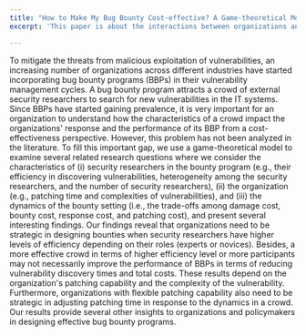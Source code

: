 ```yaml
---
title: "How to Make My Bug Bounty Cost-effective? A Game-theoretical Model"
excerpt: 'This paper is about the interactions between organizations and a crowd of security researchers in bug bounty programs.'

---
```


To mitigate the threats from malicious exploitation of vulnerabilities, an increasing number of organizations across different industries have started incorporating bug bounty programs (BBPs) in their vulnerability management cycles. 
A bug bounty program attracts a crowd of external security researchers to search for new vulnerabilities in the IT systems. Since BBPs have started gaining prevalence, it is very important for an organization to understand how the characteristics of a crowd impact the organizations' response and the performance of its BBP from a cost-effectiveness perspective. 
However, this problem has not been analyzed in the literature. To fill this important gap, we use a game-theoretical model to examine several related research questions where we consider the characteristics of (i) security researchers in the bounty program (e.g., their efficiency in discovering vulnerabilities, heterogeneity among the security researchers, and the number of security researchers), (ii) the organization (e.g., patching time and complexities of vulnerabilities), and (iii) the dynamics of the bounty setting (i.e., the trade-offs among damage cost, bounty cost, response cost, and patching cost), and present several interesting findings. Our findings reveal that organizations need to be strategic in designing bounties when security researchers have higher levels of efficiency depending on their roles (experts or novices). Besides, a more effective crowd in terms of higher efficiency level or more participants may not necessarily improve the performance of BBPs in terms of reducing vulnerability discovery times and total costs. These results depend on the organization's patching capability and the complexity of the vulnerability. Furthermore, organizations with flexible patching capability also need to be strategic in adjusting patching time in response to the dynamics in a crowd. Our results provide several other insights to organizations and policymakers in designing effective bug bounty programs.